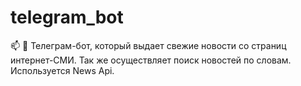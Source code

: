 # telegram_bot
📫 🐍 Телеграм-бот, который выдает свежие новости со страниц интернет-СМИ. Так же осуществляет поиск новостей по словам. Используется News Api.
